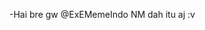 -Hai bre gw @ExEMemeIndo NM dah itu aj :v

<!---
ExEMemeIndo/ExEMemeIndo is a ✨ special ✨ repository because its `README.md` (this file) appears on your GitHub profile.
You can click the Preview link to take a look at your changes.
--->
